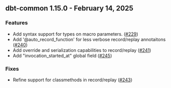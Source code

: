 ## dbt-common 1.15.0 - February 14, 2025

### Features

- Add syntax support for types on macro parameters. ([#229](https://github.com/dbt-labs/dbt-common/issues/229))
- Add '@auto_record_function' for less verbose record/replay annotaitons ([#240](https://github.com/dbt-labs/dbt-common/issues/240))
- Add override and serialization capabilities to record/replay ([#241](https://github.com/dbt-labs/dbt-common/issues/241))
- Add "invocation_started_at" global field ([#245](https://github.com/dbt-labs/dbt-common/issues/245))

### Fixes

- Refine support for classmethods in record/replay ([#243](https://github.com/dbt-labs/dbt-common/issues/243))
